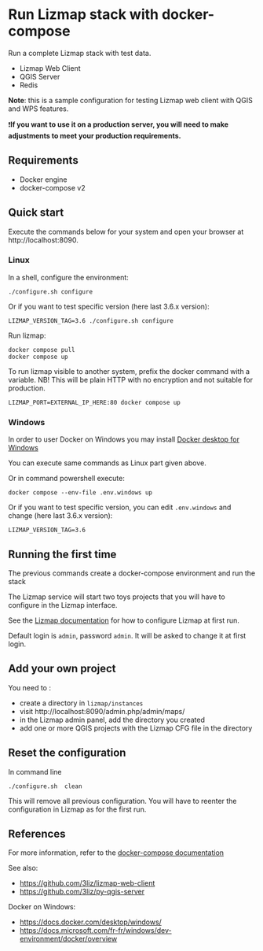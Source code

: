 # Run Lizmap stack with docker-compose

Run a complete Lizmap stack with test data. 

- Lizmap Web Client
- QGIS Server
- Redis

**Note**: this is a sample configuration for testing Lizmap web client with QGIS and WPS features.

❗**If you want to use it on a production server, you will need to make adjustments to meet your
production requirements.**

## Requirements

- Docker engine
- docker-compose v2 

## Quick start

Execute the commands below for your system and open your browser at http://localhost:8090.

### Linux

In a shell, configure the environment:
```
./configure.sh configure
```
Or if you want to test specific version (here last 3.6.x version):
```
LIZMAP_VERSION_TAG=3.6 ./configure.sh configure
```

Run lizmap:
```
docker compose pull
docker compose up
```

To run lizmap visible to another system, prefix the docker command with a variable. NB! This will be plain HTTP with no encryption and not suitable for production.
```
LIZMAP_PORT=EXTERNAL_IP_HERE:80 docker compose up
```

### Windows

In order to user Docker on Windows you may install [Docker desktop for Windows](https://docs.docker.com/desktop/windows/install/)

You can execute same commands as Linux part given above.

Or in command powershell execute:

```
docker compose --env-file .env.windows up
```
Or if you want to test specific version, you can edit `.env.windows` and change (here last 3.6.x version):

```
LIZMAP_VERSION_TAG=3.6
```

## Running the first time

The previous commands create a docker-compose environment and run the stack

The Lizmap service will start two toys projects that you will have to configure in the Lizmap
interface.

See the [Lizmap documentation](https://docs.lizmap.com) for how to configure Lizmap at first run.

Default login is `admin`, password `admin`. It will be asked to change it at first login.

## Add your own project

You need to :
* create a directory in `lizmap/instances`
* visit http://localhost:8090/admin.php/admin/maps/
* in the Lizmap admin panel, add the directory you created
* add one or more QGIS projects with the Lizmap CFG file in the directory

## Reset the configuration

In command line

```
./configure.sh  clean 
```

This will remove all previous configuration. You will have to reenter the configuration in Lizmap
as for the first run.

## References

For more information, refer to the [docker-compose documentation](https://docs.docker.com/compose/)

See also:

- https://github.com/3liz/lizmap-web-client
- https://github.com/3liz/py-qgis-server

Docker on Windows:

- https://docs.docker.com/desktop/windows/
- https://docs.microsoft.com/fr-fr/windows/dev-environment/docker/overview
